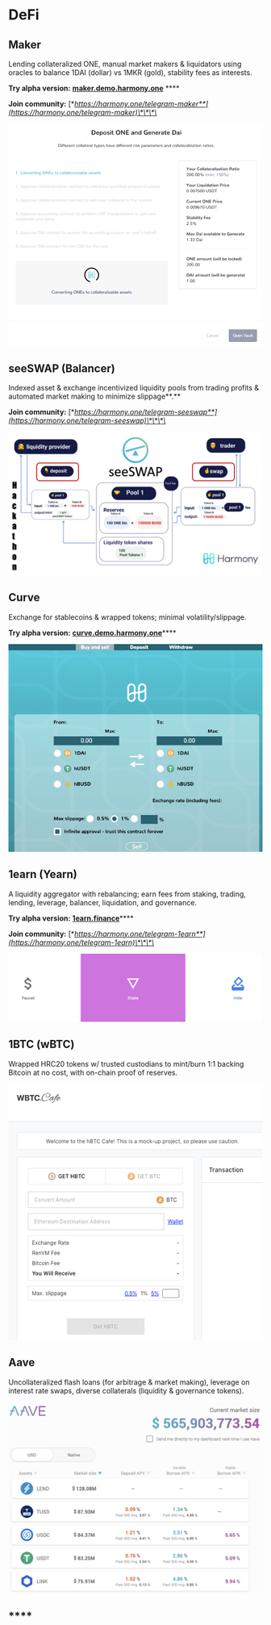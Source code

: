 # DeFi

## **Maker**

Lending collateralized ONE, manual market makers & liquidators using oracles to balance 1DAI \(dollar\) vs 1MKR \(gold\), stability fees as interests.

**Try alpha version:** [**maker.demo.harmony.one**](https://maker.demo.harmony.one) ****

**Join community:** [**https://harmony.one/telegram-maker**](https://harmony.one/telegram-maker)\*\*\*\*



![](../../.gitbook/assets/image%20%28205%29.png)

## **seeSWAP \(Balancer\)**

Indexed asset & exchange  incentivized liquidity pools from trading profits & automated market making to minimize slippage**.**

**Join community:** [**https://harmony.one/telegram-seeswap**](https://harmony.one/telegram-seeswap)\*\*\*\*

![](../../.gitbook/assets/image%20%28201%29.png)

## **Curve**

Exchange for stablecoins & wrapped tokens; minimal volatility/slippage.

**Try alpha version:** [**curve.demo.harmony.one**](http://curve.demo.harmony.one)\*\*\*\*

![](../../.gitbook/assets/image%20%28206%29.png)

## **1earn \(Yearn\)**

A liquidity aggregator with rebalancing; earn fees from staking, trading, lending, leverage, balancer, liquidation, and governance.

**Try alpha version:** [**1earn.finance**](https://1earn.finance)\*\*\*\*

**Join community:** [**https://harmony.one/telegram-1earn**](https://harmony.one/telegram-1earn)\*\*\*\*

![](../../.gitbook/assets/image%20%28204%29.png)

## **1BTC \(wBTC\)**

Wrapped HRC20 tokens w/ trusted custodians to mint/burn 1:1 backing Bitcoin at no cost, with on-chain proof of reserves.

![](../../.gitbook/assets/image%20%28202%29.png)

## **Aave**

Uncollateralized flash loans \(for arbitrage & market making\), leverage on interest rate swaps, diverse collaterals \(liquidity & governance tokens\).

![](../../.gitbook/assets/image%20%28203%29.png)

## \*\*\*\*

